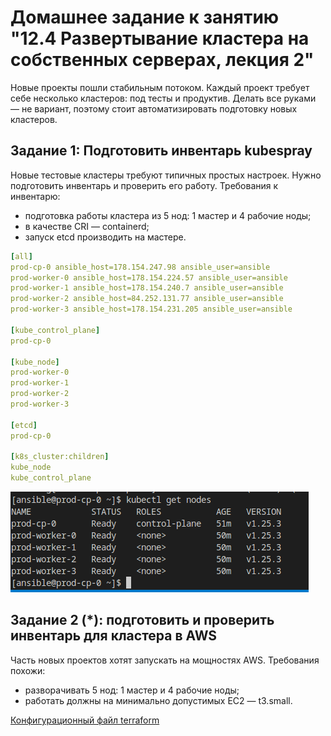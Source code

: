 # Домашнее задание к занятию "12.4 Развертывание кластера на собственных серверах, лекция 2"
Новые проекты пошли стабильным потоком. Каждый проект требует себе несколько кластеров: под тесты и продуктив. Делать все руками — не вариант, поэтому стоит автоматизировать подготовку новых кластеров.

## Задание 1: Подготовить инвентарь kubespray
Новые тестовые кластеры требуют типичных простых настроек. Нужно подготовить инвентарь и проверить его работу. Требования к инвентарю:
* подготовка работы кластера из 5 нод: 1 мастер и 4 рабочие ноды;
* в качестве CRI — containerd;
* запуск etcd производить на мастере.

```yaml
[all]
prod-cp-0 ansible_host=178.154.247.98 ansible_user=ansible
prod-worker-0 ansible_host=178.154.224.57 ansible_user=ansible
prod-worker-1 ansible_host=178.154.240.7 ansible_user=ansible
prod-worker-2 ansible_host=84.252.131.77 ansible_user=ansible
prod-worker-3 ansible_host=178.154.231.205 ansible_user=ansible

[kube_control_plane]
prod-cp-0

[kube_node]
prod-worker-0
prod-worker-1
prod-worker-2
prod-worker-3

[etcd]
prod-cp-0

[k8s_cluster:children]
kube_node
kube_control_plane
```
![](./12-kubernetes-04-install-part-2/img/1.png)

## Задание 2 (*): подготовить и проверить инвентарь для кластера в AWS
Часть новых проектов хотят запускать на мощностях AWS. Требования похожи:
* разворачивать 5 нод: 1 мастер и 4 рабочие ноды;
* работать должны на минимально допустимых EC2 — t3.small.

[Конфигурационный файл terraform](./12-kubernetes-04-install-part-2/terraform/main.tf)